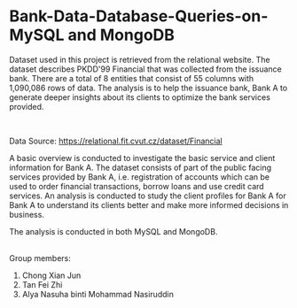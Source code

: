 # Bank-Data-Database-Queries-on-MySQL and MongoDB

Dataset used in this project is retrieved from the relational website. The dataset describes PKDD'99 
Financial that was collected from the issuance bank. There are a total of 8 entities that consist of 
55 columns with 1,090,086 rows of data. The analysis is to help the issuance bank, Bank A to 
generate deeper insights about its clients to optimize the bank services provided. 

<br>

Data Source: https://relational.fit.cvut.cz/dataset/Financial
<br>

A basic overview is conducted to investigate the basic service and client information for Bank A. 
The dataset consists of part of the public facing services provided by Bank A, i.e. registration of 
accounts which can be used to order financial transactions, borrow loans and use credit card 
services. An analysis is conducted to study the client profiles for Bank A for Bank A to understand 
its clients better and make more informed decisions in business.
<br>

The analysis is conducted in both MySQL and MongoDB. 
<br>
<br>

Group members:
1. Chong Xian Jun
2. Tan Fei Zhi
3. Alya Nasuha binti Mohammad Nasiruddin
